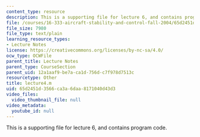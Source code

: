 ```yaml
---
content_type: resource
description: This is a supporting file for lecture 6, and contains program code.
file: /courses/16-333-aircraft-stability-and-control-fall-2004/65d2451d3566ca3a6daa8171040d43d3_lecture4.m
file_size: 7980
file_type: text/plain
learning_resource_types:
- Lecture Notes
license: https://creativecommons.org/licenses/by-nc-sa/4.0/
ocw_type: OCWFile
parent_title: Lecture Notes
parent_type: CourseSection
parent_uid: 12a1aaf9-be7a-ca1d-756d-c7f978d7513c
resourcetype: Other
title: lecture4.m
uid: 65d2451d-3566-ca3a-6daa-8171040d43d3
video_files:
  video_thumbnail_file: null
video_metadata:
  youtube_id: null
---
```

This is a supporting file for lecture 6, and contains program code.